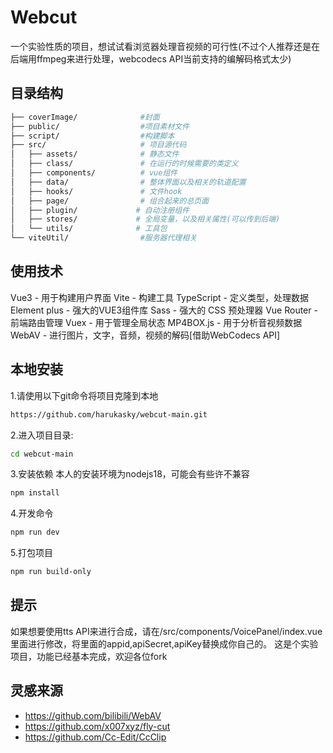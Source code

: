 # Webcut
 一个实验性质的项目，想试试看浏览器处理音视频的可行性(不过个人推荐还是在后端用ffmpeg来进行处理，webcodecs API当前支持的编解码格式太少)

## 目录结构

```bash
├── coverImage/              #封面
├── public/                  #项目素材文件
├── script/                  #构建脚本
├── src/                     # 项目源代码
│   ├── assets/              # 静态文件   
│   ├── class/               # 在运行的时候需要的类定义
│   ├── components/          # vue组件
│   ├── data/                # 整体界面以及相关的轨道配置
│   ├── hooks/               # 文件hook
│   ├── page/                # 组合起来的总页面
│   ├── plugin/             # 自动注册组件
│   ├── stores/             # 全局变量，以及相关属性(可以传到后端)
│   └── utils/              # 工具包
└── viteUtil/                #服务器代理相关     
```

## 使用技术
Vue3 - 用于构建用户界面
Vite - 构建工具
TypeScript - 定义类型，处理数据
Element plus - 强大的VUE3组件库
Sass - 强大的 CSS 预处理器
Vue Router - 前端路由管理
Vuex - 用于管理全局状态
MP4BOX.js - 用于分析音视频数据
WebAV - 进行图片，文字，音频，视频的解码[借助WebCodecs API]

## 本地安装
1.请使用以下git命令将项目克隆到本地
```bash
https://github.com/harukasky/webcut-main.git
```

2.进入项目目录:
```bash
cd webcut-main
```

3.安装依赖
本人的安装环境为nodejs18，可能会有些许不兼容
```bash
npm install
```

4.开发命令
```bash
npm run dev
```

5.打包项目
```bash
npm run build-only
```

## 提示
如果想要使用tts API来进行合成，请在/src/components/VoicePanel/index.vue里面进行修改，将里面的appid,apiSecret,apiKey替换成你自己的。
这是个实验项目，功能已经基本完成，欢迎各位fork

## 灵感来源
- https://github.com/bilibili/WebAV
- https://github.com/x007xyz/fly-cut
- https://github.com/Cc-Edit/CcClip






